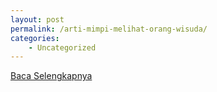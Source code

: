 ```yaml
---
layout: post
permalink: /arti-mimpi-melihat-orang-wisuda/
categories:
    - Uncategorized
---
```


[Baca Selengkapnya](/09)
